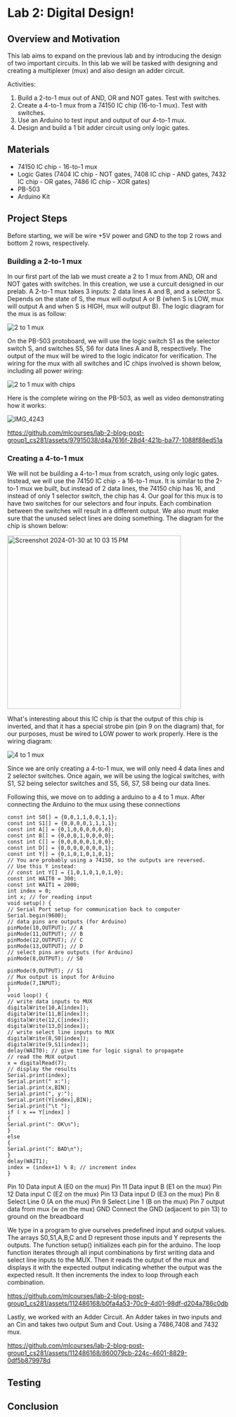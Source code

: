 # Lab 2: Digital Design!


## Overview and Motivation
This lab aims to expand on the previous lab and by introducing the design of two important circuits. In this lab we will be tasked with designing and creating a multiplexer (mux) and also design an adder circuit.

Activities:
1. Build a 2-to-1 mux out of AND, OR and NOT gates. Test with switches.
2. Create a 4-to-1 mux from a 74150 IC chip (16-to-1 mux). Test with switches.
3. Use an Arduino to test input and output of our 4-to-1 mux.
4. Design and build a 1 bit adder circuit using only logic gates.

## Materials
- 74150 IC chip - 16-to-1 mux
- Logic Gates (7404 IC chip - NOT gates, 7408 IC chip - AND gates, 7432 IC chip - OR gates, 7486 IC chip - XOR gates)
- PB-503
- Arduino Kit

## Project Steps

Before starting, we will be wire +5V power and GND to the top 2 rows and bottom 2 rows, respectively.

### Building a 2-to-1 mux

In our first part of the lab we must create a 2 to 1 mux from AND, OR and NOT gates with switches. In this creation, we use a curcuit designed in our prelab.
A 2-to-1 mux takes 3 inputs: 2 data lines A and B, and a selector S. Depends on the state of S, the mux will output A or B (when S is LOW, mux will output A and when S is HIGH, mux will output B). The logic diagram for the mux is as follow:

![2 to 1 mux](https://github.com/mlcourses/lab-2-blog-post-group1_cs281/assets/97915038/dfd00f8f-450b-40f9-9a5b-0a8e64aa88ad)

On the PB-503 protoboard, we will use the logic switch S1 as the selector switch S, and switches S5, S6 for data lines A and B, respectively. The output of the mux will be wired to the logic indicator for verification. The wiring for the mux with all switches and IC chips involved is shown below, including all power wiring:

![2 to 1 mux with chips](https://github.com/mlcourses/lab-2-blog-post-group1_cs281/assets/97915038/25d7ac68-13db-4dd3-a55b-dca0489ff42b)

Here is the complete wiring on the PB-503, as well as video demonstrating how it works:

![IMG_4243](https://github.com/mlcourses/lab-2-blog-post-group1_cs281/assets/97915038/59e7a9c1-72f7-4d7b-b23f-ba884220497d)

https://github.com/mlcourses/lab-2-blog-post-group1_cs281/assets/97915038/d4a7616f-28d4-421b-ba77-1088f88ed51a

### Creating a 4-to-1 mux


We will not be building a 4-to-1 mux from scratch, using only logic gates. Instead, we will use the 74150 IC chip - a 16-to-1 mux. It is similar to the 2-to-1 mux we built, but instead of 2 data lines, the 74150 chip has 16, and instead of only 1 selector switch, the chip has 4. Our goal for this mux is to have two switches for our selectors and four inputs. Each combination between the switches will result in a different output. We also must make sure that the unused select lines are doing something. The diagram for the chip is shown below:

<img width="395" alt="Screenshot 2024-01-30 at 10 03 15 PM" src="https://github.com/mlcourses/lab-2-blog-post-group1_cs281/assets/97915038/697f10e4-34da-432e-ae1e-45f1020d2d50">

What's interesting about this IC chip is that the output of this chip is inverted, and that it has a special strobe pin (pin 9 on the diagram) that, for our purposes, must be wired to LOW power to work properly. Here is the wiring diagram:

![4 to 1 mux](https://github.com/mlcourses/lab-2-blog-post-group1_cs281/assets/97915038/e3084400-51b8-4379-9bd1-890051376a40)

Since we are only creating a 4-to-1 mux, we will only need 4 data lines and 2 selector switches. Once again, we will be using the logical switches, with S1, S2 being selector switches and S5, S6, S7, S8 being our data lines.

Following this, we move on to adding a arduino to a 4 to 1 mux. After connecting the Arduino to the mux using these connections


```
const int S0[] = {0,0,1,1,0,0,1,1};
const int S1[] = {0,0,0,0,1,1,1,1};
const int A[] = {0,1,0,0,0,0,0,0};
const int B[] = {0,0,0,1,0,0,0,0};
const int C[] = {0,0,0,0,0,1,0,0};
const int D[] = {0,0,0,0,0,0,0,1};
const int Y[] = {0,1,0,1,0,1,0,1};
// You are probably using a 74150, so the outputs are reversed.
// Use this Y instead:
// const int Y[] = {1,0,1,0,1,0,1,0};
const int WAIT0 = 300;
const int WAIT1 = 2000;
int index = 0;
int x; // for reading input
void setup() {
// Serial Port setup for communication back to computer
Serial.begin(9600);
// data pins are outputs (for Arduino)
pinMode(10,OUTPUT); // A
pinMode(11,OUTPUT); // B
pinMode(12,OUTPUT); // C
pinMode(13,OUTPUT); // D
// select pins are outputs (for Arduino)
pinMode(8,OUTPUT); // S0

pinMode(9,OUTPUT); // S1
// Mux output is input for Arduino
pinMode(7,INPUT);
}
void loop() {
// write data inputs to MUX
digitalWrite(10,A[index]);
digitalWrite(11,B[index]);
digitalWrite(12,C[index]);
digitalWrite(13,D[index]);
// write select line inputs to MUX
digitalWrite(8,S0[index]);
digitalWrite(9,S1[index]);
delay(WAIT0); // give time for logic signal to propagate
// read the MUX output
x = digitalRead(7);
// display the results
Serial.print(index);
Serial.print(" x:");
Serial.print(x,BIN);
Serial.print(", y:");
Serial.print(Y[index],BIN);
Serial.print("\t ");
if ( x == Y[index] )
{
Serial.print(": OK\n");
}
else
{
Serial.print(": BAD\n");
}
delay(WAIT1);
index = (index+1) % 8; // increment index
}
```

Pin 10 Data input A (E0 on the mux)
Pin 11 Data input B (E1 on the mux)
Pin 12 Data input C (E2 on the mux)
Pin 13 Data input D (E3 on the mux)
Pin 8 Select Line 0 (A on the mux)
Pin 9 Select Line 1 (B on the mux)
Pin 7 output data from mux (w on the mux)
GND Connect the GND (adjacent to pin 13) to ground on the breadboard





We type in a program to give ourselves predefined input and output values. The arrays S0,S1,A,B,C and D represent those inputs and Y represents the outputs. The function setup() initializes each pin for the arduino. The loop function iterates through all input combinations by first writing data and select line inputs to the MUX. Then it reads the output of the mux and displays it with the expected output indicating whether the output was the expected result. It then increments the index to loop through each combination.

https://github.com/mlcourses/lab-2-blog-post-group1_cs281/assets/112486168/b0fa4a53-70c9-4d01-98df-d204a786c0db

Lastly, we worked with an Adder Circuit. An Adder takes in two inputs and an Cin and takes two output Sum and Cout. Using a 7486,7408 and 7432 mux.


https://github.com/mlcourses/lab-2-blog-post-group1_cs281/assets/112486168/860079cb-224c-4601-8829-0df5b879978d


## Testing

## Conclusion




